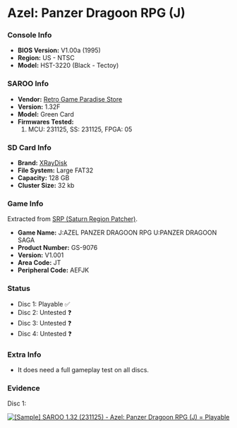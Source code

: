 # Azel: Panzer Dragoon RPG (J)

### Console Info

- <b>BIOS Version:</b> V1.00a (1995)
- <b>Region:</b> US - NTSC
- <b>Model:</b> HST-3220 (Black - Tectoy)

### SAROO Info

- <b>Vendor:</b> [Retro Game Paradise Store](https://s.click.aliexpress.com/e/_DlCqvfB)
- <b>Version:</b> 1.32F
- <b>Model:</b> Green Card
- <b>Firmwares Tested:</b>
  1. MCU: 231125, SS: 231125, FPGA: 05

### SD Card Info

- <b>Brand:</b> [XRayDisk](https://s.click.aliexpress.com/e/_DFQnFSH)
- <b>File System:</b> Large FAT32
- <b>Capacity:</b> 128 GB
- <b>Cluster Size:</b> 32 kb

### Game Info

Extracted from [SRP (Saturn Region Patcher)](https://segaxtreme.net/resources/saturn-region-patcher.81/download).

- <b>Game Name:</b> J:AZEL PANZER DRAGOON RPG U:PANZER DRAGOON SAGA
- <b>Product Number:</b> GS-9076
- <b>Version:</b> V1.001
- <b>Area Code:</b> JT
- <b>Peripheral Code:</b> AEFJK

### Status

- Disc 1: Playable :white_check_mark:
- Disc 2: Untested :question:
- Disc 3: Untested :question:
- Disc 4: Untested :question:

### Extra Info

- It does need a full gameplay test on all discs.

### Evidence

Disc 1:

[![[Sample] SAROO 1.32 (231125) - Azel: Panzer Dragoon RPG (J) = Playable](https://img.youtube.com/vi/hvorfqrrevs/0.jpg)](https://www.youtube.com/watch?v=hvorfqrrevs)
